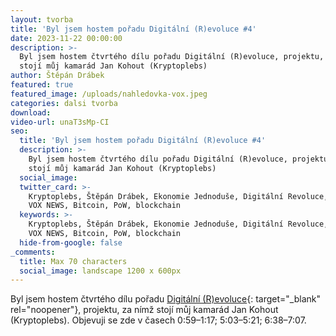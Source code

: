 ```yaml
---
layout: tvorba
title: 'Byl jsem hostem pořadu Digitální (R)evoluce #4'
date: 2023-11-22 00:00:00
description: >-
  Byl jsem hostem čtvrtého dílu pořadu Digitální (R)evoluce, projektu, za nímž
  stojí můj kamarád Jan Kohout (Kryptoplebs)
author: Štěpán Drábek
featured: true
featured_image: /uploads/nahledovka-vox.jpeg
categories: dalsi tvorba
download:
video-url: unaT3sMp-CI
seo:
  title: 'Byl jsem hostem pořadu Digitální (R)evoluce #4'
  description: >-
    Byl jsem hostem čtvrtého dílu pořadu Digitální (R)evoluce, projektu, za nímž
    stojí můj kamarád Jan Kohout (Kryptoplebs)
  social_image:
  twitter_card: >-
    Kryptoplebs, Štěpán Drábek, Ekonomie Jednoduše, Digitální Revoluce, VOX TV,
    VOX NEWS, Bitcoin, PoW, blockchain
  keywords: >-
    Kryptoplebs, Štěpán Drábek, Ekonomie Jednoduše, Digitální Revoluce, VOX TV,
    VOX NEWS, Bitcoin, PoW, blockchain
  hide-from-google: false
_comments:
  title: Max 70 characters
  social_image: landscape 1200 x 600px
---
```

Byl jsem hostem čtvrtého dílu pořadu&nbsp;[Digitální (R)evoluce](https://youtu.be/unaT3sMp-CI?si=CjY8sgrBdLaFJczZ){: target="_blank" rel="noopener"}, projektu, za nímž stojí můj kamarád Jan Kohout (Kryptoplebs). Objevuji se zde v časech 0:59–1:17; 5:03–5:21; 6:38–7:07.